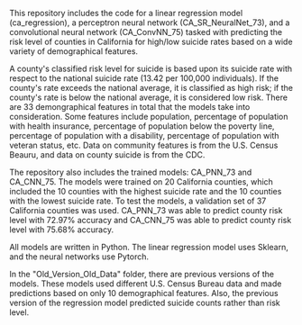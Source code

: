 This repository includes the code for a linear regression model (ca_regression), a perceptron neural network (CA_SR_NeuralNet_73), and a convolutional neural network (CA_ConvNN_75) tasked with predicting the risk level of counties in California for high/low suicide rates based on a wide variety of demographical features.

A county's classified risk level for suicide is based upon its suicide rate with respect to the national suicide rate (13.42 per 100,000 individuals). If the county's rate exceeds the national average, it is classified as high risk; if the county's rate is below the national average, it is considered low risk. There are 33 demongraphical features in total that the models take into consideration. Some features include population, percentage of population with health insurance, percentage of population below the poverty line, percentage of population with a disability, percentage of population with veteran status, etc. Data on community features is from the U.S. Census Beauru, and data on county suicide is from the CDC. 

The repository also includes the trained models: CA_PNN_73 and CA_CNN_75. The models were trained on 20 California counties, which included the 10 counties with the highest suicide rate and the 10 counties with the lowest suicide rate. To test the models, a validation set of 37 California counties was used. CA_PNN_73 was able to predict county risk level with 72.97% accuracy and CA_CNN_75 was able to predict county risk level with 75.68% accuracy. 

All models are written in Python. The linear regression model uses Sklearn, and the neural networks use Pytorch.

In the "Old_Version_Old_Data" folder, there are previous versions of the models. These models used different U.S. Census Bureau data and made predictions based on only 10 demographical features. Also, the previous version of the regression model predicted suicide counts rather than risk level.
